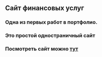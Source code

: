 ## Сайт финансовых услуг
### Одна из первых работ в портфолио.
### Это простой одностраничный сайт
### Посмотреть сайт можно [тут](https://navielon.github.io/pakko_p/)
